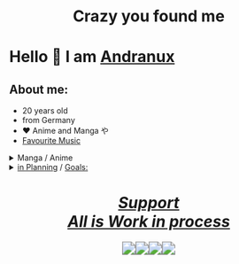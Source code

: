 # <div align="center"><b>Crazy you found me</b></div>

# Hello 👋 I am [Andranux](https://andranux.de/)

## About me:

- 20 years old
- from Germany
- ❤️ Anime and Manga や
- [Favourite Music](https://andranux.de/main.html)

<details>
	<summary>Manga / Anime</summary>
    <ol>
    <details>
	    <summary><u>Wishes:</u></summary>
	    <ol>
		 -  Schulmädchen report (planet Manga)<br>
		 -  Goblin slayer (Altraverse)<br>
		 -  Solo Leveling (Altraverse)<br>
		 -  Fairy Tail (Carlsen)<br>
		 -  Fullmetal Alchemist Metal Edition (Altraverse)<br>
		 -  Kemono Jihen (altravers)<br>
		 -  your name (Leonine)<br>
		 -  silence voice<br>
		 -  Stein;Gate<br>
		 -  Bloom into you (KSM Anime)<br>
		 -  The Irregular at Magic High School (KSM Anime)<br>
		 -  Cowboy Bebop - Gesamtausgabe (Nipponart)<br>
		 -  Spriggan<br>
		 -  Perfect Blue<br>
		 -  No Game No Life Season2 ;-)
	    </ol>
    </details>
    <details>
    	<summary><b>Manga:</b></summary>
    	<table>
    		<tr>
    			<td><b>Name</b></td>
            	<td><div align="center"><b>Band / Edition</b></div></td>
            	<td><div align="right"><b>Publisher</b></div></td>
    		</tr>
    		<tr>
    			<td>Arte</td>
        	    <td><div align="center">1-3</div></td>
    			<td><div align="right"><a href="https://www.carlsen.de/manga"> Carlsen </a></div></td>
    		</tr>
    		<tr>
    			<td>Bloom into you</td>
            	<td><div align="center">1-8</div></td>
    			<td><div align="right"><a href="https://www.carlsen.de/manga"> Carlsen </a></div></td>
    		</tr>
    		<tr>
    			<td>Blue Exorcist</td>
            	<td><div align="center">1-3</div></td>
    			<td><div align="right"><a href="https://www.kaze-online.de/"> Kaze </a></div></td>
    		</tr>
    		<tr>
    			<td>Bottom-Tier</td>
            	<td><div align="center">1</div></td>
    			<td><div align="right"><a href="https://yenpress.com/">Yen On</a></div></td>
    		</tr>
    		<tr>
    			<td>Citrus</td>
            	<td><div align="center">1-6</div></td>
    			<td><div align="right"><a href="https://www.tokyopop.de/"> Tokyo Pop </a></div></td>
    		</tr>
    		<tr>
    			<td>Delicious in Dungeon</td>
            	<td><div align="center">1-5</div></td>
    			<td><div align="right"><a href="https://www.egmont-manga.de/"> Egmont </a></div></td>
    		</tr>
    		<tr>
    			<td>Die Braut des Magiers</td>
            	<td><div align="center">1</div></td>
    			<td><div align="right"><a href="https://www.tokyopop.de/"> Tokyo Pop </a></div></td>
    		</tr>
    		<tr>
    			<td>Elfen Lied</td>
            	<td><div align="center">1-2</div></td>
    			<td><div align="right"><a href="https://www.tokyopop.de/"> Tokyo Pop </a></div></td>
    		</tr>
    		<tr>
    			<td>Goblin Slayer (The singing Death)</td>
            	<td><div align="center">1</div></td>
    			<td><div align="right"><a href="https://altraverse.de/"> Altraverse </a></div></td>
    		</tr>
    		<tr>
    			<td>I am Sherlock</td>
            	<td><div align="center">1-4</div></td>
    			<td><div align="right"><a href="https://www.carlsen.de/manga"> Carlsen </a></div></td>
    		</tr>
    		<tr>
    			<td>Is it wrong to pick up Girls in a Dungeon</td>
            	<td><div align="center">1-5</div></td>
    			<td><div align="right"><a href="https://www.kaze-online.de/"> Kaze </a></div></td>
    		</tr>
		<tr>
    			<td>Kaguya-sama: Love is ware</td>
            	<td><div align="center">1-4</div></td>
    			<td><div align="right"><a href="https://www.egmont-manga.de/"> Egmont </a></div></td>
    		</tr>
    		<tr>
    			<td>Leseprobe</td>
            	<td><div align="center">free reading sample</div></td>
    			<td><div align="right"><a href="https://altraverse.de/"> Altraverse </a></div></td>
    		</tr>
    		<tr>
    			<td>Leseprobe Oktober_2020 - März_2021</td>
            	<td><div align="center">free reading sample</div></td>
    			<td><div align="right"><a href="https://www.kaze-online.de/"> Kaze </a></div></td>
    		</tr>
    		<tr>
    			<td>Love and Lies</td>
            	<td><div align="center">1-5</div></td>
    			<td><div align="right"><a href="https://www.kaze-online.de/"> Kaze </a></div></td>
    		</tr>
    		<tr>
    			<td>No Exit</td>
            	<td><div align="center">1</div></td>
    			<td><div align="right"><a href="https://www.carlsen.de/manga"> Carlsen </a></div></td>
    		</tr>
    		<tr>
    			<td>Nur du darfst mich fesseln</td>
            	<td><div align="center">1</div></td>
    			<td><div align="right"><a href="https://altraverse.de/"> Altraverse </a></div></td>
    		</tr>
    		<tr>
    			<td>Soul Eater Massiv </td>
            	<td><div align="center">1-2</div></td>
    			<td><div align="right"><a href="https://www.carlsen.de/manga"> Carlsen </a></div></td>
    		</tr>
    		<tr>
    			<td>Uzumaki</td>
            	<td><div align="center">Delux Edition</div></td>
    			<td><div align="right"><a href="https://www.carlsen.de/manga"> Carlsen </a></div></td>
    		</tr>
    		<tr>
    			<td>Weathering with you</td>
            	<td><div align="center">Roman</div></td>
    			<td><div align="right"><a href="https://www.egmont-manga.de/"> Egmont </a></div></td>
    		</tr>
    		<tr>
    			<td>Wir beide</td>
            	<td><div align="center">1</div></td>
    			<td><div align="right"><a href="https://www.carlsen.de/manga"> Carlsen </a></div></td>
    		</tr>
    		<tr>
    			<td>You shine in the Moonlight</td>
            	<td><div align="center">1-2</div></td>
    			<td><div align="right"><a href="https://www.egmont-manga.de/"> Egmont </a></div></td>
    		</tr>
    		<tr>
    			<td>Your Name</td>
            	<td><div align="center">1-3</div></td>
            	<td><div align="right"><a href="https://www.egmont-manga.de/"> Egmont </a></div></td>
    		</tr>
        </table>
    </details>
    <details>
    	<summary><b>Anime:</b></summary>
    	<table>
    		<tr>
    			<td><b>Name</b></td>
    			<td><div align="center"><b>Season / Volume / Film</b></div></td>
            	<td><div align="right"><b>Publisher</b></div></td>
    		</tr>
    		<tr>
    			<td>Arrietty</td>
    			<td><div align="center">Film</div></td>
            	<td><div align="right"><a href="https://www.amazon.de/Arrietty-Die-wundersame-Welt-Borger/dp/B005BZ6NAA">buy at Amazon</a></div></td>
    		</tr>
    		<tr>
    			<td>Bakemonogatari</td>
    			<td><div align="center">Staffel 1</div></td>
            	<td><div align="right"><a href="http://http://peppermint-anime.de">Peppermint</a></div></td>
    		</tr>
    		<tr>
    			<td>Beyond the Boundary</td>
    			<td><div align="center">Season 1</div></td>
            	<td><div align="right"><a href="https://www.kaze-online.de">Kaze</a></div></td>
    		</tr>
    		<tr>
    			<td>Danmachi</td>
    			<td><div align="center">Season 1-2</div></td>
            	<td><div align="right"><a href="https://anime-sugoi.de">Anime House</a></div></td>
    		</tr>
    		<tr>
    			<td>Das Königreich der Katzen</td>
    			<td><div align="center">Film</div></td>
            	<td><div align="right"><a href="https://www.amazon.de/Das-Königreich-Katzen-Aoi-Hiiragi/dp/B000N68IQ4">buy at Amazon</a></div></td>
    		</tr>
    		<tr>
    			<td>Evangelion: 1.11</td>
    			<td><div align="center">Film</div></td>
            	<td><div align="right"><a href="https://www.amazon.de/gp/product/B0037KVHNY">buy at Amazon</a></div></td>
    		</tr>
    		<tr>
    			<td>Evangelion: 2.22</td>
    			<td><div align="center">Film</div></td>
            	<td><div align="right"><a href="https://www.amazon.de/gp/product/B00377IRUS">buy at Amazon</a></div></td>
    		</tr>
    		<tr>
    			<td>Evangelion: 3.33</td>
    			<td><div align="center">Film</div></td>
            	<td><div align="right"><a href="https://www.amazon.de/gp/product/B00EZCVFGC">buy at Amazon</a></div></td>
    		</tr>
    		<tr>
    			<td>Ghost in the shell (25 Jahr Jubiläums-Edition)</td>
    			<td><div align="center">Film</div></td>
            	<td><div align="right"><a href="https://www.amazon.de/gp/product/B07FDMZ244">buy at Amazon</a></div></td>
    		</tr>
    		<tr>
    			<td>Ghost in the shell (Solid State Society)</td>
    			<td><div align="center">Film</div></td>
            	<td><div align="right"><a href="https://www.amazon.de/gp/product/B07FDT8PHJ">buy at Amazon</a></div></td>
    		</tr>
    		<tr>
    			<td>Ghost in the shell (2.0)</td>
    			<td><div align="center">Film</div></td>
            	<td><div align="right"><a href="https://www.amazon.de/gp/product/B07FDKWV56">buy at Amazon</a></div></td>
    		</tr>
    		<tr>
    			<td>Ghost in the shell (Stand Alone Complex)</td>
    			<td><div align="center">Season 1</div></td>
            	<td><div align="right"><a href="https://www.amazon.de/gp/product/B00QX8ASHS">buy at Amazon</a></div></td>
    		</tr>
    		<tr>
    			<td>Kikis kleiner Lieferservice</td>
    			<td><div align="center">Film</div></td>
            	<td><div align="right"><a href="https://www.amazon.de/Kikis-kleiner-Lieferservice-Shigeo-Sugimura/dp/B000BNUXNU">buy at Amazon</a></div></td>
    		</tr>
    		<tr>
    			<td>No game no life (Imanity Limited Edition)</td>
    			<td><div align="center">Film</div></td>
            	<td><div align="right"><a href="https://anime-planet.de">KSM</a></div></td>
    		</tr>
    		<tr>
    			<td>Paprika</td>
    			<td><div align="center">Film</div></td>
            	<td><div align="right"><a href="https://www.amazon.de/gp/product/B000S6EMVE">buy at Amazon</a></div></td>
    		</tr>
		<tr>
			<td>Terror in Tokio</td>
			<td><div align="center">Season 1</div></td>
		<td><div align="right"><a href="">I don't know</a></div></td>
		</tr>
    		<tr>
    			<td>Weathering with you</td>
    			<td><div align="center">Film</div></td>
            	<td><div align="right"><a href="https://www.amazon.de/Weathering-You-Mädchen-berührte-Blu-ray/dp/B082PRBMQP">buy at Amazon</a></div></td>
    		</tr>
    	</table>
</details></ol></details>
<details>
	<summary><u>in Planning</u> / <u>Goals:</u></summary>
	<ol>
    - <a href="https://github.com/Komorebi-Fork/komorebi/tree/master">Komorebi</a> <i>remove trash can</i><br>
    - work with <a href="https://github.com/jikan-me/jikan">jikan</a><br>
    - beautiful Website<br>
    - porting to linux <a href="https://github.com/gil/shimeji-ee">shimeji-ee a Desktop Pet</a><br/>
    - Lilygo t-watch 2020<br>
    - better TVheadend<br>
    - 3 Android apps<br>
    - written nice commits 😆<br>
    - clean my Room 😅<br>
    - and <a href="https://t.me/diyIdeeandra">more</a>
    </ol>
</details>
<div align="center"><a href="https://andranux.de/spenden.html"><h1><i> Support </i><br><b><i> All is Work in process </i></b></h1></a></div>

<p align="center"><a href="t.me/anno_pi"><img src="https://img.shields.io/badge/Telegram-Anno__pi-0088cc" style="zoom:150%;" ></a><img src="https://img.shields.io/badge/Version-Alpha%2FBeta-yellow" style="zoom:150%;" ><a href="https://matrix.to/#/%40anno2405%3Amatrix.org"><img src="https://img.shields.io/badge/Matrix-%40anno2405%3Amatrix.org-white" style="zoom:150%;"></a><a href="mailto:andreas_coding@gmx.de"><img src="https://img.shields.io/badge/Email-andreas__coding%40gmx.de-brown" style="zoom:150%;"></a></p>







